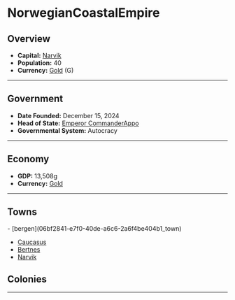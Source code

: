 <!--UNDEDITED FILE, remove this entire line if this file has been edited!-->
# <!--NAME-->NorwegianCoastalEmpire<!--NAME-->

## Overview

- **Capital:** <!--CAPITAL_LINK-->[Narvik](99bea6d4-fc8c-4d16-8a8d-3bee77a27429_town)<!--CAPITAL_LINK-->
- **Population:** <!--POPULATION-->40<!--POPULATION-->
- **Currency:** <!--CURRENCY_LINK-->[Gold](Gold_currency)<!--CURRENCY_LINK--> (<!--CURRENCY_ABV-->G<!--CURRENCY_ABV-->)

---

## Government

- **Date Founded:** <!--FOUNDED-->December 15, 2024<!--FOUNDED-->
- **Head of State:** <!--LEADER_TITLE_LINK-->[Emperor CommanderAppo](CommanderAppo_user)<!--LEADER_TITLE_LINK-->
- **Governmental System:** <!--GOVERNMENT-->Autocracy<!--GOVERNMENT-->

---

## Economy

- **GDP:** <!--GDP-->13,508g<!--GDP-->
- **Currency:** <!--CURRENCY_LINK-->[Gold](Gold_currency)<!--CURRENCY_LINK-->

---

## Towns

<!--TOWNS-->- [bergen](06bf2841-e7f0-40de-a6c6-2a6f4be404b1_town)
- [Caucasus](497b902b-4bff-4a9c-831e-0fc8343406ad_town)
- [Bertnes](ca8cf405-c542-4eea-81c4-c50f8c0e9379_town)
- [Narvik](99bea6d4-fc8c-4d16-8a8d-3bee77a27429_town)<!--TOWNS-->

## Colonies

<!--COLONIES--><!--COLONIES-->

---